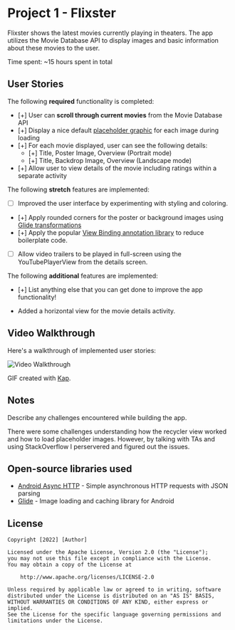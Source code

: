 # Project 1 - Flixster

Flixster shows the latest movies currently playing in theaters. The app utilizes the Movie Database API to display images and basic information about these movies to the user.

Time spent: ~15 hours spent in total

## User Stories

The following **required** functionality is completed:

* [+] User can **scroll through current movies** from the Movie Database API
* [+] Display a nice default [placeholder graphic](https://guides.codepath.org/android/Displaying-Images-with-the-Glide-Library#advanced-usage) for each image during loading
* [+] For each movie displayed, user can see the following details:
  * [+] Title, Poster Image, Overview (Portrait mode)
  * [+] Title, Backdrop Image, Overview (Landscape mode)
* [+] Allow user to view details of the movie including ratings within a separate activity

The following **stretch** features are implemented:

* [ ] Improved the user interface by experimenting with styling and coloring.
* [+] Apply rounded corners for the poster or background images using [Glide transformations](https://guides.codepath.org/android/Displaying-Images-with-the-Glide-Library#transformations)
* [+] Apply the popular [View Binding annotation library](http://guides.codepath.org/android/Reducing-View-Boilerplate-with-ViewBinding) to reduce boilerplate code.
* [ ] Allow video trailers to be played in full-screen using the YouTubePlayerView from the details screen.

The following **additional** features are implemented:

* [+] List anything else that you can get done to improve the app functionality!

- Added a horizontal view for the movie details activity.

## Video Walkthrough

Here's a walkthrough of implemented user stories:

<img src='http://i.imgur.com/link/to/your/gif/file.gif' title='Video Walkthrough' width='' alt='Video Walkthrough' />

GIF created with [Kap](https://getkap.co/).

## Notes

Describe any challenges encountered while building the app.

There were some challenges understanding how the recycler view worked and how to load placeholder images. However, by talking with TAs and using StackOverflow I perservered and figured out the issues.

## Open-source libraries used

- [Android Async HTTP](https://github.com/loopj/android-async-http) - Simple asynchronous HTTP requests with JSON parsing
- [Glide](https://github.com/bumptech/glide) - Image loading and caching library for Android

## License

    Copyright [2022] [Author]

    Licensed under the Apache License, Version 2.0 (the "License");
    you may not use this file except in compliance with the License.
    You may obtain a copy of the License at

        http://www.apache.org/licenses/LICENSE-2.0

    Unless required by applicable law or agreed to in writing, software
    distributed under the License is distributed on an "AS IS" BASIS,
    WITHOUT WARRANTIES OR CONDITIONS OF ANY KIND, either express or implied.
    See the License for the specific language governing permissions and
    limitations under the License.
